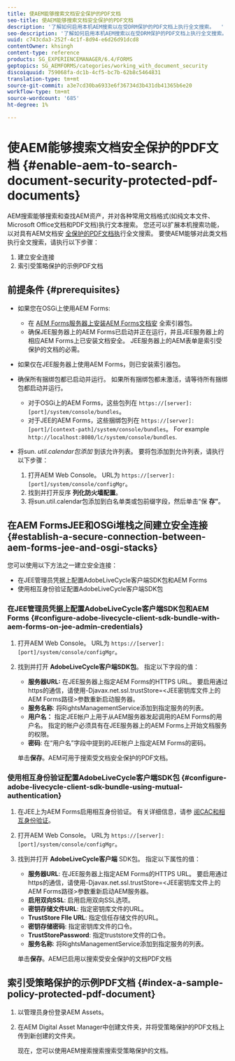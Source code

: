 ```yaml
---
title: 使AEM能够搜索文档安全保护的PDF文档
seo-title: 使AEM能够搜索文档安全保护的PDF文档
description: '了解如何启用本机AEM搜索以在受DRM保护的PDF文档上执行全文搜索。  '
seo-description: '了解如何启用本机AEM搜索以在受DRM保护的PDF文档上执行全文搜索。  '
uuid: c743cda3-252f-4c1f-8d94-e6d26d91dcd8
contentOwner: khsingh
content-type: reference
products: SG_EXPERIENCEMANAGER/6.4/FORMS
geptopics: SG_AEMFORMS/categories/working_with_document_security
discoiquuid: 759068fa-dc1b-4cf5-bc7b-62b8c5464831
translation-type: tm+mt
source-git-commit: a3e7cd30ba6933e6f36734d3b431db41365b6e20
workflow-type: tm+mt
source-wordcount: '685'
ht-degree: 1%

---
```



# 使AEM能够搜索文档安全保护的PDF文档 {#enable-aem-to-search-document-security-protected-pdf-documents}

AEM搜索能够搜索和查找AEM资产，并对各种常用文档格式(如纯文本文件、Microsoft Office文档和PDF文档)执行文本搜索。 您还可以扩展本机搜索功能，以对具有AEM文档安 [全保护的PDF文档执](/help/forms/using/admin-help/document-security.md)行全文搜索。 要使AEM能够对此类文档执行全文搜索，请执行以下步骤：

1. 建立安全连接
1. 索引受策略保护的示例PDF文档

## 前提条件 {#prerequisites}

* 如果您在OSGi上使用AEM Forms:

   * 在 [AEM Forms服务器上安装AEM Forms文档安](https://helpx.adobe.com/cn/aem-forms/kb/aem-forms-releases.html) 全索引器包。
   * 确保JEE服务器上的AEM Forms已启动并正在运行，并且JEE服务器上的相应AEM Forms上已安装文档安全。 JEE服务器上的AEM表单是索引受保护的文档的必需。

* 如果仅在JEE服务器上使用AEM Forms，则已安装索引器包。
* 确保所有捆绑包都已启动并运行。 如果所有捆绑包都未激活，请等待所有捆绑包都启动并运行。

   * 对于OSGi上的AEM Forms，这些包列在 `https://[server]:[port]/system/console/bundles`。
   * 对于JEE的AEM Forms，这些捆绑包列在 `https://[server]:[port]/[context-path]/system/console/bundles`。 For example `http://localhost:8080/lc/system/console/bundles`.

* 将sun. *util.calendar包添加* 到该允许列表。 要将包添加到允许列表，请执行以下步骤：

   1. 打开AEM Web Console。 URL为 `https://[server]:[port]/system/console/configMgr`。
   1. 找到并打开反序 **列化防火墙配置**。
   1. 将sun.util.calendar包添加到白名单类或包前缀字段，然后单击“保 **存”**。

## 在AEM FormsJEE和OSGi堆栈之间建立安全连接 {#establish-a-secure-connection-between-aem-forms-jee-and-osgi-stacks}

您可以使用以下方法之一建立安全连接：

* 在JEE管理员凭据上配置AdobeLiveCycle客户端SDK包和AEM Forms
* 使用相互身份验证配置AdobeLiveCycle客户端SDK包

### 在JEE管理员凭据上配置AdobeLiveCycle客户端SDK包和AEM Forms {#configure-adobe-livecycle-client-sdk-bundle-with-aem-forms-on-jee-admin-credentials}

1. 打开AEM Web Console。 URL为 `https://[server]:[port]/system/console/configMgr`。
1. 找到并打开 **AdobeLiveCycle客户端SDK包**。 指定以下字段的值：

   * **服务器URL:** 在JEE服务器上指定AEM Forms的HTTPS URL。 要启用通过https的通信，请使用-Djavax.net.ssl.trustStore=&lt;JEE密钥库文件上的AEM Forms路径>参数重新启动服务器。
   * **服务名称**: 将RightsManagementService添加到指定服务的列表。
   * **用户名：** 指定JEE帐户上用于从AEM服务器发起调用的AEM Forms的用户名。 指定的帐户必须具有在JEE服务器上的AEM Forms上开始文档服务的权限。
   * **密码**: 在“用户名”字段中提到的JEE帐户上指定AEM Forms的密码。

   单击&#x200B;**保存**。AEM可用于搜索受文档安全保护的PDF文档。

### 使用相互身份验证配置AdobeLiveCycle客户端SDK包 {#configure-adobe-livecycle-client-sdk-bundle-using-mutual-authentication}

1. 在JEE上为AEM Forms启用相互身份验证。 有关详细信息，请参 [阅CAC和相互身份验证](https://helpx.adobe.com/livecycle/kb/cac-mutual-authentication.html)。
1. 打开AEM Web Console。 URL为 `https://[server]:[port]/system/console/configMgr`。
1. 找到并打开 **AdobeLiveCycle客户端** SDK包。 指定以下属性的值：

   * **服务器URL**: 在JEE服务器上指定AEM Forms的HTTPS URL。 要启用通过https的通信，请使用-Djavax.net.ssl.trustStore=&lt;JEE密钥库文件上的AEM Forms路径>参数重新启动AEM服务器。
   * **启用双向SSL**: 启用启用双向SSL选项。
   * **密钥存储文件URL**: 指定密钥库文件的URL。
   * **TrustStore FIle URL**: 指定信任存储文件的URL。
   * **密钥存储密码**: 指定密钥库文件的口令。
   * **TrustStorePassword**: 指定truststore文件的口令。
   * **服务名称**: 将RightsManagementService添加到指定服务的列表。

   单击&#x200B;**保存**。AEM已启用以搜索受安全保护的文档PDF文档

## 索引受策略保护的示例PDF文档 {#index-a-sample-policy-protected-pdf-document}

1. 以管理员身份登录AEM Assets。
1. 在AEM Digital Asset Manager中创建文件夹，并将受策略保护的PDF文档上传到新创建的文件夹。

   现在，您可以使用AEM搜索搜索搜索受策略保护的文档。

